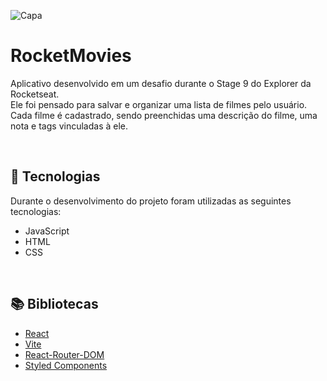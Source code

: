 ![Capa](https://user-images.githubusercontent.com/62303172/194365136-bbf03c40-ce9c-4e93-8ba1-d800554b1f14.png)


# RocketMovies
Aplicativo desenvolvido em um desafio durante o Stage 9 do Explorer da Rocketseat. <br>
Ele foi pensado para salvar e organizar uma lista de filmes pelo usuário. Cada filme é cadastrado, sendo preenchidas uma descrição do filme, uma nota e tags vinculadas à ele.

<br>

## 🚀 Tecnologias
Durante o desenvolvimento do projeto foram utilizadas as seguintes tecnologias:
* JavaScript
* HTML
* CSS

<br>

## 📚 Bibliotecas
* [React](https://pt-br.reactjs.org/)
* [Vite](https://vitejs.dev/)
* [React-Router-DOM](https://reactrouter.com/en/main)
* [Styled Components](https://styled-components.com/)



<br>
